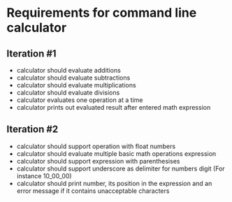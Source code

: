 # Requirements for command line calculator

## Iteration #1
 - calculator should evaluate additions
 - calculator should evaluate subtractions
 - calculator should evaluate multiplications
 - calculator should evaluate divisions
 - calculator evaluates one operation at a time
 - calculator prints out evaluated result after entered math expression
 
## Iteration #2
 - calculator should support operation with float numbers
 - calculator should evaluate multiple basic math operations expression
 - calculator should support expression with parenthesises
 - calculator should support underscore as delimiter for numbers digit (For instance 10_00_00)
 - calculator should print number, its position in the expression and an error message if it contains unacceptable characters

